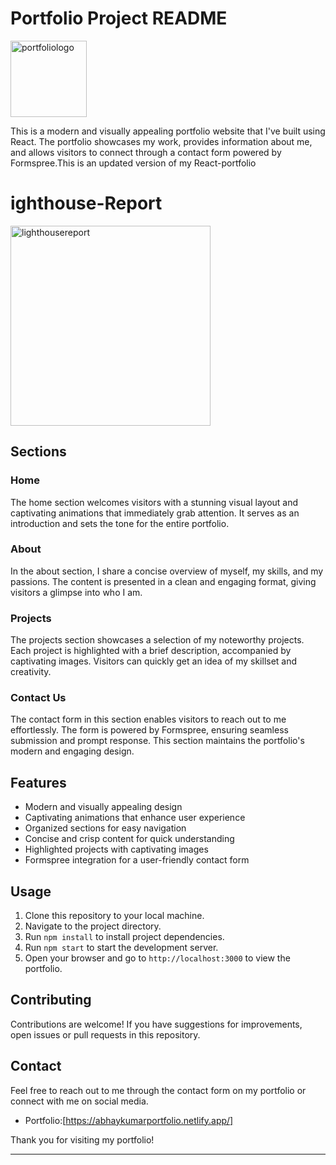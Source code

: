 # Portfolio Project README
<img width="122" alt="portfoliologo" src="https://github.com/KumarAbhay98/Portfolio/assets/92244303/939c581d-f5b0-441c-85e1-9eb677e3d963">


This is a modern and visually appealing portfolio website that I've built using React. The portfolio showcases my work, provides information about me, and allows visitors to connect through a contact form powered by Formspree.This is an updated version of my React-portfolio

# ighthouse-Report
<img width="320" alt="lighthousereport" src="https://github.com/KumarAbhay98/Portfolio/assets/92244303/4d428912-0c36-46cf-ae8c-23f18be14dac">

## Sections

### Home
The home section welcomes visitors with a stunning visual layout and captivating animations that immediately grab attention. It serves as an introduction and sets the tone for the entire portfolio.

### About
In the about section, I share a concise overview of myself, my skills, and my passions. The content is presented in a clean and engaging format, giving visitors a glimpse into who I am.

### Projects
The projects section showcases a selection of my noteworthy projects. Each project is highlighted with a brief description, accompanied by captivating images. Visitors can quickly get an idea of my skillset and creativity.

### Contact Us
The contact form in this section enables visitors to reach out to me effortlessly. The form is powered by Formspree, ensuring seamless submission and prompt response. This section maintains the portfolio's modern and engaging design.

## Features

- Modern and visually appealing design
- Captivating animations that enhance user experience
- Organized sections for easy navigation
- Concise and crisp content for quick understanding
- Highlighted projects with captivating images
- Formspree integration for a user-friendly contact form

## Usage

1. Clone this repository to your local machine.
2. Navigate to the project directory.
3. Run `npm install` to install project dependencies.
4. Run `npm start` to start the development server.
5. Open your browser and go to `http://localhost:3000` to view the portfolio.

## Contributing

Contributions are welcome! If you have suggestions for improvements, open issues or pull requests in this repository.

## Contact

Feel free to reach out to me through the contact form on my portfolio or connect with me on social media.

- Portfolio:[https://abhaykumarportfolio.netlify.app/]


Thank you for visiting my portfolio!

---
